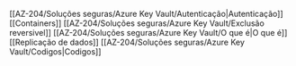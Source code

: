 [[AZ-204/Soluções seguras/Azure Key Vault/Autenticação|Autenticação]]
[[Containers]]
[[AZ-204/Soluções seguras/Azure Key Vault/Exclusão reversivel]]
[[AZ-204/Soluções seguras/Azure Key Vault/O que é|O que é]]
[[Replicação de dados]]
[[AZ-204/Soluções seguras/Azure Key Vault/Codigos|Codigos]]
